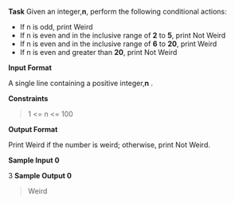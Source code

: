 **Task**
Given an integer,**n**, perform the following conditional actions:

* If n is odd, print Weird
* If n is even and in the inclusive range of **2** to **5**, print Not Weird
* If n is even and in the inclusive range of **6** to **20**, print Weird
* If n is even and greater than **20**, print Not Weird

**Input Format**

A single line containing a positive integer,**n** .

**Constraints**
>1 <= n <= 100

**Output Format**

Print Weird if the number is weird; otherwise, print Not Weird.

**Sample Input 0**

3
**Sample Output 0**
>Weird
